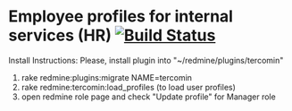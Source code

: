 # Employee profiles for internal services (HR) [![Build Status](https://travis-ci.org/hoopoe/tercomin.svg?branch=master)](https://travis-ci.org/hoopoe/tercomin)

Install Instructions: 
Please, install plugin into "~/redmine/plugins/tercomin"

1. rake redmine:plugins:migrate NAME=tercomin
2. rake redmine:tercomin:load_profiles (to load user profiles)
3. open redmine role page and check "Update profile" for Manager role



